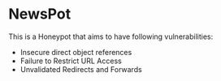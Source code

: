 # NewsPot

This is a Honeypot that aims to have following vulnerabilities:
- Insecure direct object references
- Failure to Restrict URL Access
- Unvalidated Redirects and Forwards
